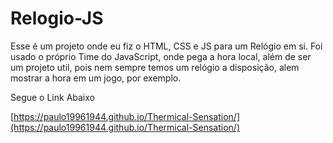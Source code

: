 # Relogio-JS

Esse é um projeto onde eu fiz o HTML, CSS e JS para um Relógio em si. Foi usado o próprio Time do JavaScript, onde pega a hora local, além de ser um projeto util, pois nem sempre temos um relógio a disposição, alem mostrar a hora em um jogo, por exemplo.

Segue o Link Abaixo

[https://paulo19961944.github.io/Thermical-Sensation/](https://paulo19961944.github.io/Thermical-Sensation/)

